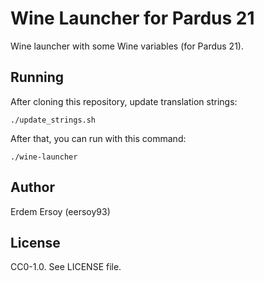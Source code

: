 # Wine Launcher for Pardus 21

Wine launcher with some Wine variables (for Pardus 21).

## Running
After cloning this repository, update translation strings:

    ./update_strings.sh

After that, you can run with this command:

    ./wine-launcher

## Author
Erdem Ersoy (eersoy93)

## License
CC0-1.0. See LICENSE file.
